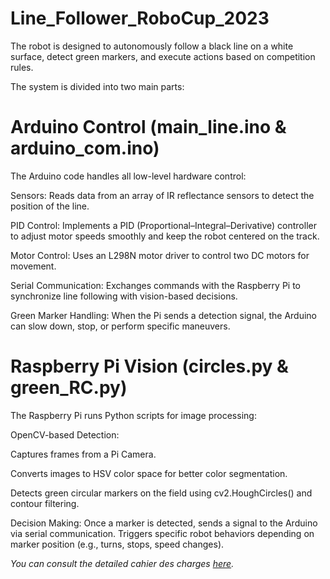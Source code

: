 # Line_Follower_RoboCup_2023

The robot is designed to autonomously follow a black line on a white surface, detect green markers, and execute actions based on competition rules.

The system is divided into two main parts:

# Arduino Control (main_line.ino & arduino_com.ino)
The Arduino code handles all low-level hardware control:

Sensors: Reads data from an array of IR reflectance sensors to detect the position of the line.

PID Control: Implements a PID (Proportional–Integral–Derivative) controller to adjust motor speeds smoothly and keep the robot centered on the track.

Motor Control: Uses an L298N motor driver to control two DC motors for movement.

Serial Communication: Exchanges commands with the Raspberry Pi to synchronize line following with vision-based decisions.

Green Marker Handling: When the Pi sends a detection signal, the Arduino can slow down, stop, or perform specific maneuvers.

# Raspberry Pi Vision (circles.py & green_RC.py)
The Raspberry Pi runs Python scripts for image processing:

OpenCV-based Detection:

Captures frames from a Pi Camera.

Converts images to HSV color space for better color segmentation.

Detects green circular markers on the field using cv2.HoughCircles() and contour filtering.

Decision Making:
Once a marker is detected, sends a signal to the Arduino via serial communication.
Triggers specific robot behaviors depending on marker position (e.g., turns, stops, speed changes).


*You can consult the detailed cahier des charges [here](RCJRescueLine2023Rules.pdf).*
